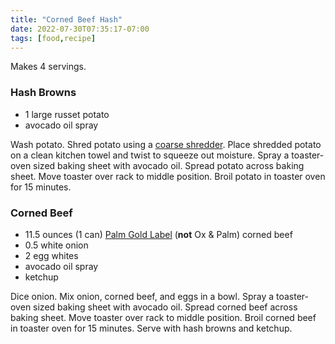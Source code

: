 ```yaml
---
title: "Corned Beef Hash"
date: 2022-07-30T07:35:17-07:00
tags: [food,recipe]
---
```

Makes 4 servings.

### Hash Browns

* 1 large russet potato
* avocado oil spray

Wash potato.
Shred potato using a [coarse shredder][1].
Place shredded potato on a clean kitchen towel and twist
to squeeze out moisture.
Spray a toaster-oven sized baking sheet with avocado oil.
Spread potato across baking sheet.
Move toaster over rack to middle position.
Broil potato in toaster oven for 15 minutes.

### Corned Beef

* 11.5 ounces (1 can) [Palm Gold Label][2] (**not** Ox & Palm) corned beef
* 0.5 white onion
* 2 egg whites
* avocado oil spray
* ketchup

Dice onion.
Mix onion, corned beef, and eggs in a bowl.
Spray a toaster-oven sized baking sheet with avocado oil.
Spread corned beef across baking sheet.
Move toaster over rack to middle position.
Broil corned beef in toaster oven for 15 minutes.
Serve with hash browns and ketchup.

[1]: https://www.amazon.com/gp/product/B09MVD2GFB/
[2]: https://www.amazon.com/Palm-Corned-Beef-Juices-Label/dp/B07T6YB6T5/
